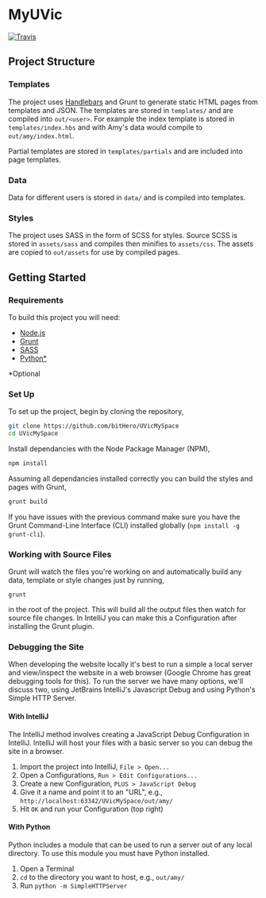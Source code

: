 # MyUVic

[![Travis](https://img.shields.io/travis/bitHero/UVicMySpace.svg)](https://travis-ci.org/bitHero/UVicMySpace)

## Project Structure

### Templates

The project uses [Handlebars](http://handlebarsjs.com/) and Grunt to generate static HTML pages from templates and JSON. The templates are stored in `templates/` and are compiled into `out/<user>`. For example the index template is stored in `templates/index.hbs` and with Amy's data would compile to `out/amy/index.html`.

Partial templates are stored in `templates/partials` and are included into page templates.

### Data

Data for different users is stored in `data/` and is compiled into templates.

### Styles

The project uses SASS in the form of SCSS for styles. Source SCSS is stored in `assets/sass` and compiles then minifies to `assets/css`. The assets are copied to `out/assets` for use by compiled pages.

## Getting Started

### Requirements

To build this project you will need:

* [Node.js](https://nodejs.org/en/)
* [Grunt](http://gruntjs.com/)
* [SASS](http://sass-lang.com/)
* [Python*](https://www.python.org/) 

*Optional


### Set Up

To set up the project, begin by cloning the repository,

```bash
git clone https://github.com/bitHero/UVicMySpace
cd UVicMySpace
```

Install dependancies with the Node Package Manager (NPM),

```bash
npm install
```

Assuming all dependancies installed correctly you can build the styles and pages with Grunt,

```bash
grunt build
```

If you have issues with the previous command make sure you have the Grunt Command-Line Interface (CLI) installed globally (`npm install -g grunt-cli`).

### Working with Source Files

Grunt will watch the files you're working on and automatically build any data, template or style changes just by running,

```
grunt
```

in the root of the project. This will build all the output files then watch for source file changes. In IntelliJ you can make this a Configuration after installing the Grunt plugin.

### Debugging the Site

When developing the website locally it's best to run a simple a local server and view/inspect the website in a web browser (Google Chrome has great debugging tools for this). To run the server we have many options, we'll discuss two, using JetBrains IntelliJ's Javascript Debug and using Python's Simple HTTP Server.

#### With IntelliJ

The IntelliJ method involves creating a JavaScript Debug Configuration in IntelliJ. IntelliJ will host your files with a basic server so you can debug the site in a browser.

1. Import the project into IntelliJ, `File > Open...`
2. Open a Configurations, `Run > Edit Configurations...`
3. Create a new Configuration, `PLUS > JavaScript Debug`
4. Give it a name and point it to an "URL", e.g., `http://localhost:63342/UVicMySpace/out/amy/`
5. Hit `OK` and run your Configuration (top right)

#### With Python

Python includes a module that can be used to run a server out of any local directory. To use this module you must have Python installed.

1. Open a Terminal
2. `cd` to the directory you want to host, e.g., `out/amy/`
3. Run `python -m SimpleHTTPServer`








